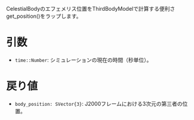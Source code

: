 CelestialBodyのエフェメリス位置をThirdBodyModelで計算する便利さ get_position()をラップします。

# 引数

  * `time::Number`: シミュレーションの現在の時間（秒単位）。

# 戻り値

  * `body_position: SVector{3}`: J2000フレームにおける3次元の第三者の位置。
